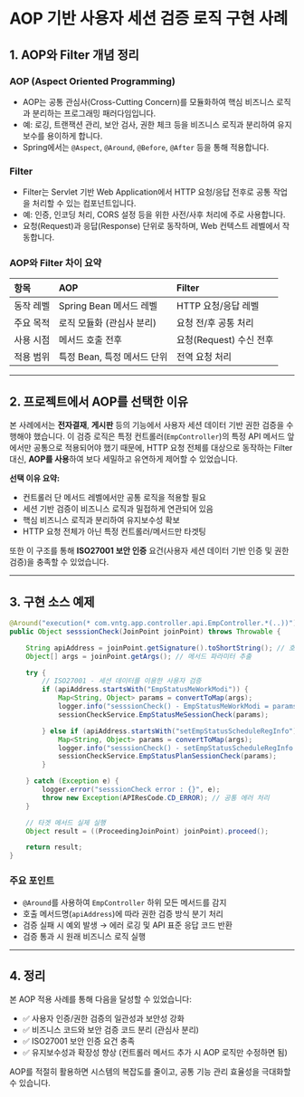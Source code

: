 # AOP 기반 사용자 세션 검증 로직 구현 사례

## 1. AOP와 Filter 개념 정리

### AOP (Aspect Oriented Programming)
- AOP는 공통 관심사(Cross-Cutting Concern)를 모듈화하여 핵심 비즈니스 로직과 분리하는 프로그래밍 패러다임입니다.
- 예: 로깅, 트랜잭션 관리, 보안 검사, 권한 체크 등을 비즈니스 로직과 분리하여 유지보수를 용이하게 합니다.
- Spring에서는 `@Aspect`, `@Around`, `@Before`, `@After` 등을 통해 적용합니다.

### Filter
- Filter는 Servlet 기반 Web Application에서 HTTP 요청/응답 전후로 공통 작업을 처리할 수 있는 컴포넌트입니다.
- 예: 인증, 인코딩 처리, CORS 설정 등을 위한 사전/사후 처리에 주로 사용합니다.
- 요청(Request)과 응답(Response) 단위로 동작하며, Web 컨텍스트 레벨에서 작동합니다.

### AOP와 Filter 차이 요약
| 항목 | AOP | Filter |
|:---|:---|:---|
| 동작 레벨 | Spring Bean 메서드 레벨 | HTTP 요청/응답 레벨 |
| 주요 목적 | 로직 모듈화 (관심사 분리) | 요청 전/후 공통 처리 |
| 사용 시점 | 메서드 호출 전후 | 요청(Request) 수신 전후 |
| 적용 범위 | 특정 Bean, 특정 메서드 단위 | 전역 요청 처리 |

---

## 2. 프로젝트에서 AOP를 선택한 이유

본 사례에서는 **전자결재**, **게시판** 등의 기능에서 사용자 세션 데이터 기반 권한 검증을 수행해야 했습니다. 이 검증 로직은 특정 컨트롤러(`EmpController`)의 특정 API 메서드 앞에서만 공통으로 적용되어야 했기 때문에, HTTP 요청 전체를 대상으로 동작하는 Filter 대신, **AOP를 사용**하여 보다 세밀하고 유연하게 제어할 수 있었습니다.

**선택 이유 요약:**
- 컨트롤러 단 메서드 레벨에서만 공통 로직을 적용할 필요
- 세션 기반 검증이 비즈니스 로직과 밀접하게 연관되어 있음
- 핵심 비즈니스 로직과 분리하여 유지보수성 확보
- HTTP 요청 전체가 아닌 특정 컨트롤러/메서드만 타겟팅

또한 이 구조를 통해 **ISO27001 보안 인증** 요건(사용자 세션 데이터 기반 인증 및 권한 검증)을 충족할 수 있었습니다.

---

## 3. 구현 소스 예제

```java
@Around("execution(* com.vntg.app.controller.api.EmpController.*(..))")
public Object sesssionCheck(JoinPoint joinPoint) throws Throwable {

    String apiAddress = joinPoint.getSignature().toShortString(); // 호출된 메서드명 추출
    Object[] args = joinPoint.getArgs(); // 메서드 파라미터 추출

    try {
        // ISO27001 - 세션 데이터를 이용한 사용자 검증
        if (apiAddress.startsWith("EmpStatusMeWorkModi")) {
            Map<String, Object> params = convertToMap(args);
            logger.info("sesssionCheck() - EmpStatusMeWorkModi = params : {}", params.toString());
            sessionCheckService.EmpStatusMeSessionCheck(params);

        } else if (apiAddress.startsWith("setEmpStatusScheduleRegInfo")) {
            Map<String, Object> params = convertToMap(args);
            logger.info("sesssionCheck() - setEmpStatusScheduleRegInfo = params : {}", params.toString());
            sessionCheckService.EmpStatusPlanSessionCheck(params);
        }

    } catch (Exception e) {
        logger.error("sesssionCheck error : {}", e);
        throw new Exception(APIResCode.CD_ERROR); // 공통 에러 처리
    }

    // 타겟 메서드 실제 실행
    Object result = ((ProceedingJoinPoint) joinPoint).proceed();

    return result;
}
```

### 주요 포인트
- `@Around`를 사용하여 `EmpController` 하위 모든 메서드를 감지
- 호출 메서드명(`apiAddress`)에 따라 권한 검증 방식 분기 처리
- 검증 실패 시 예외 발생 → 에러 로깅 및 API 표준 응답 코드 반환
- 검증 통과 시 원래 비즈니스 로직 실행

---

## 4. 정리

본 AOP 적용 사례를 통해 다음을 달성할 수 있었습니다:

- ✅ 사용자 인증/권한 검증의 일관성과 보안성 강화
- ✅ 비즈니스 코드와 보안 검증 코드 분리 (관심사 분리)
- ✅ ISO27001 보안 인증 요건 충족
- ✅ 유지보수성과 확장성 향상 (컨트롤러 메서드 추가 시 AOP 로직만 수정하면 됨)

AOP를 적절히 활용하면 시스템의 복잡도를 줄이고, 공통 기능 관리 효율성을 극대화할 수 있습니다.


